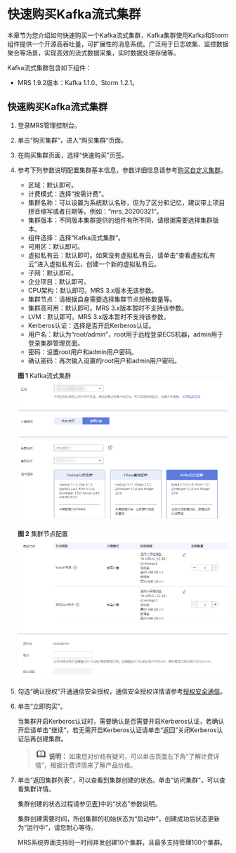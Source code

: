 # 快速购买Kafka流式集群<a name="mrs_01_0497"></a>

本章节为您介绍如何快速购买一个Kafka流式集群，Kafka集群使用Kafka和Storm组件提供一个开源高吞吐量，可扩展性的消息系统。广泛用于日志收集、监控数据聚合等场景，实现高效的流式数据采集，实时数据处理存储等。

Kafka流式集群包含如下组件：

-   MRS 1.9.2版本：Kafka 1.1.0、Storm 1.2.1。

## 快速购买Kafka流式集群<a name="section9760510114211"></a>

1.  登录MRS管理控制台。
2.  单击“购买集群“，进入“购买集群“页面。
3.  在购买集群页面，选择“快速购买”页签。
4.  参考下列参数说明配置集群基本信息，参数详细信息请参考[购买自定义集群](购买自定义集群.md)。

    -   区域：默认即可。
    -   计费模式：选择“按需计费”。
    -   集群名称：可以设置为系统默认名称，但为了区分和记忆，建议带上项目拼音缩写或者日期等。例如：“mrs\_20200321”。
    -   集群版本：不同版本集群提供的组件有所不同，请根据需要选择集群版本。
    -   组件选择：选择“Kafka流式集群”。
    -   可用区：默认即可。
    -   虚拟私有云：默认即可。如果没有虚拟私有云，请单击“查看虚拟私有云”进入虚拟私有云，创建一个新的虚拟私有云。
    -   子网：默认即可。
    -   企业项目：默认即可。
    -   CPU架构：默认即可。MRS 3.x版本无该参数。
    -   集群节点：请根据自身需要选择集群节点规格数量等。
    -   集群高可用：默认即可。MRS 3.x版本暂时不支持该参数。
    -   LVM：默认即可。MRS 3.x版本暂时不支持该参数。
    -   Kerberos认证：选择是否开启Kerberos认证。
    -   用户名：默认为“root/admin”，root用于远程登录ECS机器，admin用于登录集群管理页面。
    -   密码：设置root用户和admin用户密码。
    -   确认密码：再次输入设置的root用户和admin用户密码。

    **图 1**  Kafka流式集群<a name="fig56051118268"></a>  
    ![](figures/Kafka流式集群.png "Kafka流式集群")

    **图 2**  集群节点配置<a name="fig02373416285"></a>  
    ![](figures/集群节点配置-1.png "集群节点配置-1")

5.  勾选“确认授权”开通通信安全授权，通信安全授权详情请参考[授权安全通信](授权安全通信.md)。
6.  单击“立即购买”。

    当集群开启Kerberos认证时，需要确认是否需要开启Kerberos认证，若确认开启请单击“继续”，若无需开启Kerberos认证请单击“返回”关闭Kerberos认证后再创建集群。

    >![](public_sys-resources/icon-note.gif) **说明：** 
    >如果您对价格有疑问，可以单击页面左下角“了解计费详情”，根据计费详情来了解产品价格。

7.  单击“返回集群列表”，可以查看到集群创建的状态。单击“访问集群”，可以查看集群详情。

    集群创建的状态过程请参见[表1](查看集群状态.md#table3950169215120)中的“状态”参数说明。

    集群创建需要时间，所创集群的初始状态为“启动中”，创建成功后状态更新为“运行中”，请您耐心等待。

    MRS系统界面支持同一时间并发创建10个集群，且最多支持管理100个集群。


